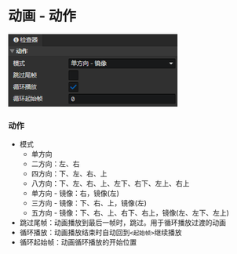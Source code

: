 # 动画 - 动作

![](img/animation-motion-1.png)

### 动作

- 模式
  - 单方向
  - 二方向：左、右
  - 四方向：下、左、右、上
  - 八方向：下、左、右、上、左下、右下、左上、右上
  - 单方向 - 镜像：右，镜像(左)
  - 三方向 - 镜像：下、右、上，镜像(左)
  - 五方向 - 镜像：下、右、上、右下、右上，镜像(左、左下、左上)
- 跳过尾帧：动画播放到最后一帧时，跳过。用于循环播放过渡的动画
- 循环播放：动画播放结束时自动回到`<起始帧>`继续播放
- 循环起始帧：动画循环播放的开始位置